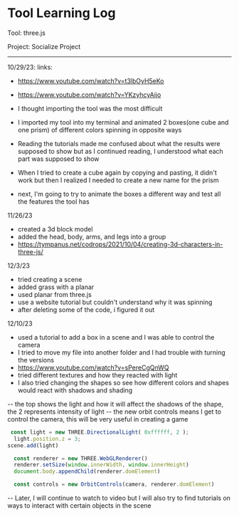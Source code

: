 # Tool Learning Log

Tool: three.js

Project: Socialize Project

---

10/29/23:
links:
* https://www.youtube.com/watch?v=t3lbOyH5eKo
* https://www.youtube.com/watch?v=YKzyhcyAijo

* I thought importing the tool was the most difficult
* I imported my tool into my terminal and animated 2 boxes(one cube and one prism) of different colors spinning in opposite ways
* Reading the tutorials made me confused about what the results were supposed to show but as I continued reading, I understood what each part was supposed to show
* When I tried to create a cube again by copying and pasting, it didn't work but then I realized I needed to create a new name for the prism
* next, I'm going to try to animate the boxes a different way and test all the features the tool has

11/26/23
* created a 3d block model
* added the head, body, arms, and legs into a group
* https://tympanus.net/codrops/2021/10/04/creating-3d-characters-in-three-js/

12/3/23

* tried creating a scene
* added grass with a planar
* used planar from three.js
* use a website tutorial but couldn't understand why it was spinning
* after deleting some of the code, i figured it out

12/10/23

* used a tutorial to add a box in a scene and I was able to control the camera
* I tried to move my file into another folder and I had trouble with turning the versions
* https://www.youtube.com/watch?v=sPereCgQnWQ
* tried different textures and how they reacted with light
* I also tried changing the shapes so see how different colors and shapes would react with shadows and shading

-- the top shows the light and how it will affect the shadows of the shape, the 2 represents intensity of light
-- the new orbit controls means I get to control the camera, this will be very useful in creating a game
```js
 const light = new THREE.DirectionalLight( 0xffffff, 2 );
  light.position.z = 3;
scene.add(light)

  const renderer = new THREE.WebGLRenderer()
  renderer.setSize(window.innerWidth, window.innerHeight)
  document.body.appendChild(renderer.domElement)

  const controls = new OrbitControls(camera, renderer.domElement)
  ```

  -- Later, I will continue to watch to video but I will also try to find tutorials on ways to interact with certain objects in the scene

<!--
* Links you used today (websites, videos, etc)
* Things you tried, progress you made, etc
* Challenges, a-ha moments, etc
* Questions you still have
* What you're going to try next
-->
